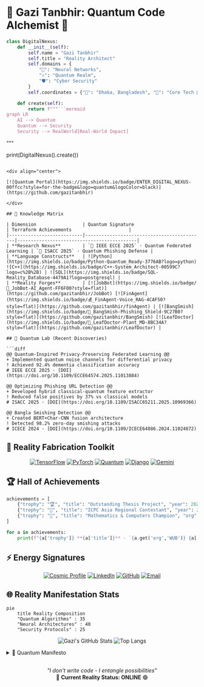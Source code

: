 # 🌌 Gazi Tanbhir: Quantum Code Alchemist 🧪

```python
class DigitalNexus:
    def __init__(self):
        self.name = "Gazi Tanbhir"
        self.title = "Reality Architect"
        self.domains = {
            "🧠": "Neural Networks", 
            "⚛️": "Quantum Realm", 
            "🛡️": "Cyber Security"
        }
        self.coordinates = {"📍": "Dhaka, Bangladesh", "💼": "Core Tech @ AuracoreTech"}

    def create(self):
        return f"""```mermaid
graph LR
    AI --> Quantum
    Quantum --> Security
    Security --> RealWorld[Real-World Impact]
```
"""

print(DigitalNexus().create())
```

<div align="center">

[![Quantum Portal](https://img.shields.io/badge/ENTER_DIGITAL_NEXUS-00ffcc?style=for-the-badge&logo=quantum&logoColor=black)](https://github.com/gazitanbhir)

</div>

## 🔮 Knowledge Matrix

| Dimension                 | Quantum Signature                          | Terraform Achievements                     |
|---------------------------|--------------------------------------------|--------------------------------------------|
| **Research Nexus**        | `📡 IEEE ECCE 2025` · Quantum Federated Learning | `📡 ISACC 2025` · Quantum Phishing Defense |
| **Language Constructs**   | ![Python](https://img.shields.io/badge/Python-Quantum_Ready-3776AB?logo=python) ![C++](https://img.shields.io/badge/C++-System_Architect-00599C?logo=c%2B%2B) | ![SQL](https://img.shields.io/badge/SQL-Reality_Database-4479A1?logo=postgresql) |
| **Reality Forges**        | [![JobBot](https://img.shields.io/badge/🤖_JobBot-AI_Agent-FF6F00?style=flat)](https://github.com/gazitanbhir/JobBot) [![FinAgent](https://img.shields.io/badge/💰_FinAgent-Voice_RAG-4CAF50?style=flat)](https://github.com/gazitanbhir/finAgent) | [![BangSmish](https://img.shields.io/badge/📱_BangSmish-Phishing_Shield-9C27B0?style=flat)](https://github.com/gazitanbhir/BangSmish) [![LeafDoctor](https://img.shields.io/badge/🌿_LeafDoctor-Plant_MD-8BC34A?style=flat)](https://github.com/gazitanbhir/LeafDoctor) |

## 🧪 Quantum Lab (Recent Discoveries)

```diff
@@ Quantum-Inspired Privacy-Preserving Federated Learning @@
+ Implemented quantum noise channels for differential privacy
! Achieved 92.4% dementia classification accuracy
# IEEE ECCE 2025 · [DOI](https://doi.org/10.1109/ECCE64574.2025.11013884)

@@ Optimizing Phishing URL Detection @@
+ Developed hybrid classical-quantum feature extractor
! Reduced false positives by 37% vs classical models
# ISACC 2025 · [DOI](https://doi.org/10.1109/ISACC65211.2025.10969366)

@@ Bangla Smishing Detection @@
+ Created BERT+Char-CNN fusion architecture
! Detected 98.2% zero-day smishing attacks
# ICECE 2024 · [DOI](https://doi.org/10.1109/ICECE64886.2024.11024872)
```

## 🌠 Reality Fabrication Toolkit

<div align="center">

[![TensorFlow](https://img.shields.io/badge/TensorFlow-Quantum_Ready-FF6F00?logo=tensorflow)](https://github.com/gazitanbhir)
[![PyTorch](https://img.shields.io/badge/PyTorch-Neural_Forge-EE4C2C?logo=pytorch)](https://github.com/gazitanbhir)
[![Quantum](https://img.shields.io/badge/Quantum_ML-Entanglement_Lab-7B5BE4?logo=quantum)](https://github.com/gazitanbhir)
[![Django](https://img.shields.io/badge/Django-Reality_Server-092E20?logo=django)](https://github.com/gazitanbhir)
[![Gemini](https://img.shields.io/badge/Gemini_API-Cosmic_Knowledge-4285F4?logo=google)](https://github.com/gazitanbhir)

</div>

## 🏆 Hall of Achievements

```python
achievements = [
    {"trophy": "🏆", "title": "Outstanding Thesis Project", "year": 2024},
    {"trophy": "🥇", "title": "ICPC Asia Regional Contestant", "year": 2023},
    {"trophy": "🌟", "title": "Mathematics & Computers Champion", "org": "Govt. of Bangladesh"}
]

for a in achievements:
    print(f"{a['trophy']} **{a['title']}** · `{a.get('org','WUB')} {a['year']}`")
```

## ⚡ Energy Signatures

<div align="center">

[![Cosmic Profile](https://img.shields.io/badge/🌐_Cosmic_Profile-Quantum_Entangled-00BCD4?style=for-the-badge)](https://chatfolio.onrender.com)
[![LinkedIn](https://img.shields.io/badge/💼_Professional_Matrix-0A66C2?style=for-the-badge&logo=linkedin)](https://linkedin.com/in/gazitanbhir)
[![GitHub](https://img.shields.io/badge/👨‍💻_Code_Nexus-181717?style=for-the-badge&logo=github)](https://github.com/gazitanbhir)
[![Email](https://img.shields.io/badge/📧_Quantum_Mailbox-EA4335?style=for-the-badge&logo=gmail)](mailto:gazitanbhir@gmail.com)

</div>

## 🌐 Reality Manifestation Stats

```mermaid
pie
    title Reality Composition
    "Quantum Algorithms" : 35
    "Neural Architectures" : 40
    "Security Protocols" : 25
```

<div align="center">

![Gazi's GitHub Stats](https://github-readme-stats.vercel.app/api?username=gazitanbhir&show_icons=true&theme=radical&include_all_commits=true)
![Top Langs](https://github-readme-stats.vercel.app/api/top-langs/?username=gazitanbhir&layout=compact&theme=radical)

</div>

<details>
<summary>🌌 Quantum Manifesto</summary>
  
```diff
# Reality Engineering Principles
+ Always build with purpose
! Never trust classical security models
- Avoid local minima in solution space
@ Remember: Entanglement > Isolation
```
</details>

<div align="center" style="margin-top:30px">

_"I don't write code - I entangle possibilities"_  
🚀 **Current Reality Status: ONLINE** 🟢

</div>
